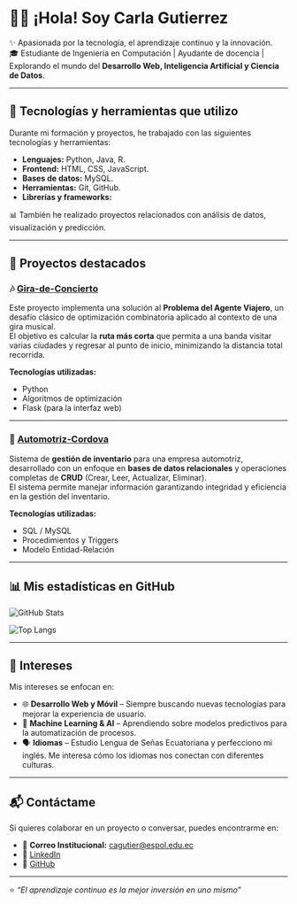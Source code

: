 # 👩‍💻 ¡Hola! Soy Carla Gutierrez  

✨ Apasionada por la tecnología, el aprendizaje continuo y la innovación.  
🎓 Estudiante de Ingeniería en Computación | Ayudante de docencia | Explorando el mundo del **Desarrollo Web, Inteligencia Artificial y Ciencia de Datos**.  

---

## 🚀 Tecnologías y herramientas que utilizo  

Durante mi formación y proyectos, he trabajado con las siguientes tecnologías y herramientas:  

- **Lenguajes:** Python, Java, R. 
- **Frontend:** HTML, CSS, JavaScript.
- **Bases de datos:** MySQL.
- **Herramientas:** Git, GitHub.
- **Librerías y frameworks:**

📊 También he realizado proyectos relacionados con análisis de datos, visualización y predicción.  

---

## 🌟 Proyectos destacados  

### 🎶 [Gira-de-Concierto](https://github.com/leno-mpm/Gira-de-Concierto)  
Este proyecto implementa una solución al **Problema del Agente Viajero**, un desafío clásico de optimización combinatoria aplicado al contexto de una gira musical.  
El objetivo es calcular la **ruta más corta** que permita a una banda visitar varias ciudades y regresar al punto de inicio, minimizando la distancia total recorrida.  

**Tecnologías utilizadas:**  
- Python  
- Algoritmos de optimización  
- Flask (para la interfaz web)  

---

### 🚗 [Automotriz-Cordova](https://github.com/leno-mpm/Automotriz-Cordova)  
Sistema de **gestión de inventario** para una empresa automotriz, desarrollado con un enfoque en **bases de datos relacionales** y operaciones completas de **CRUD** (Crear, Leer, Actualizar, Eliminar).  
El sistema permite manejar información garantizando integridad y eficiencia en la gestión del inventario.  

**Tecnologías utilizadas:**  
- SQL / MySQL  
- Procedimientos y Triggers  
- Modelo Entidad-Relación  

---

## 📊 Mis estadísticas en GitHub  

![GitHub Stats](https://github-readme-stats.vercel.app/api?username=carlagutierrezc&show_icons=true&theme=radical)  

![Top Langs](https://github-readme-stats.vercel.app/api/top-langs/?username=carlagutierrezc&layout=compact&theme=radical)  

---

## 🎯 Intereses  

Mis intereses se enfocan en:  

- 🌐 **Desarrollo Web y Móvil** – Siempre buscando nuevas tecnologías para mejorar la experiencia de usuario.  
- 🤖 **Machine Learning & AI** – Aprendiendo sobre modelos predictivos para la automatización de procesos.  
- 🗣️ **Idiomas** – Estudio Lengua de Señas Ecuatoriana y perfecciono mi inglés. Me interesa cómo los idiomas nos conectan con diferentes culturas.  

---

## 📬 Contáctame  

Si quieres colaborar en un proyecto o conversar, puedes encontrarme en:  

- 📧 **Correo Institucional:** cagutier@espol.edu.ec  
- 💼 [LinkedIn](https://www.linkedin.com/in/carlagutierrez)  
- 🐙 [GitHub](https://github.com/carlagutierrezc)  

---

⭐ *“El aprendizaje continuo es la mejor inversión en uno mismo”*  
